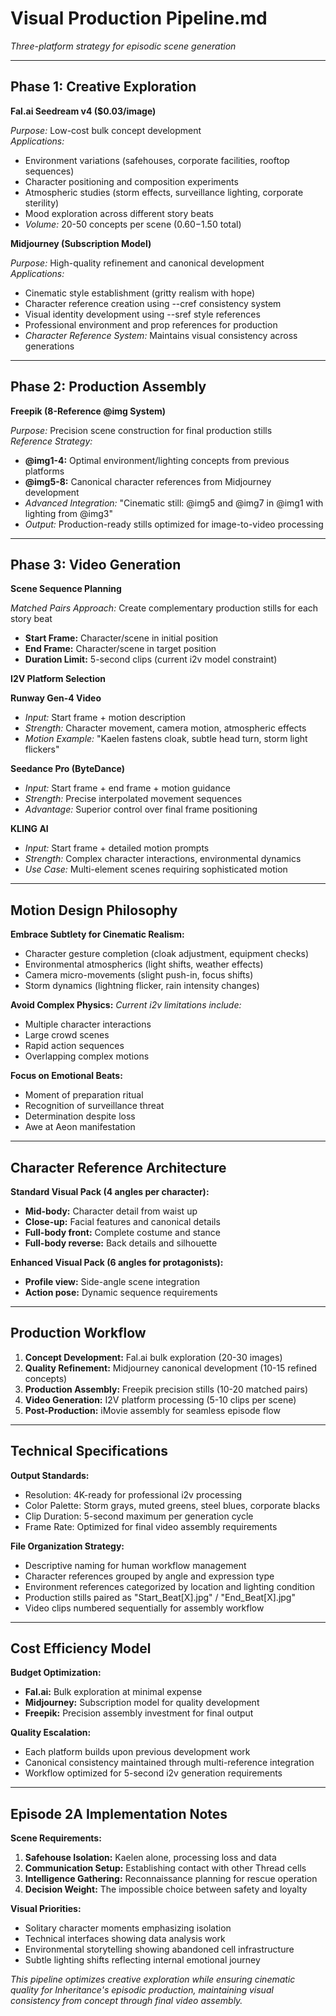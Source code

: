 # **Visual Production Pipeline.md**

*Three-platform strategy for episodic scene generation*

---

## **Phase 1: Creative Exploration**

**Fal.ai Seedream v4 ($0.03/image)**

*Purpose:* Low-cost bulk concept development  
*Applications:*
- Environment variations (safehouses, corporate facilities, rooftop sequences)
- Character positioning and composition experiments  
- Atmospheric studies (storm effects, surveillance lighting, corporate sterility)
- Mood exploration across different story beats
- *Volume:* 20-50 concepts per scene ($0.60-$1.50 total)

**Midjourney (Subscription Model)**

*Purpose:* High-quality refinement and canonical development  
*Applications:*
- Cinematic style establishment (gritty realism with hope)
- Character reference creation using --cref consistency system
- Visual identity development using --sref style references
- Professional environment and prop references for production
- *Character Reference System:* Maintains visual consistency across generations

---

## **Phase 2: Production Assembly**

**Freepik (8-Reference @img System)**

*Purpose:* Precision scene construction for final production stills  
*Reference Strategy:*
- **@img1-4:** Optimal environment/lighting concepts from previous platforms
- **@img5-8:** Canonical character references from Midjourney development
- *Advanced Integration:* "Cinematic still: @img5 and @img7 in @img1 with lighting from @img3"
- *Output:* Production-ready stills optimized for image-to-video processing

---

## **Phase 3: Video Generation**

**Scene Sequence Planning**

*Matched Pairs Approach:* Create complementary production stills for each story beat
- **Start Frame:** Character/scene in initial position  
- **End Frame:** Character/scene in target position
- **Duration Limit:** 5-second clips (current i2v model constraint)

**I2V Platform Selection**

**Runway Gen-4 Video**
- *Input:* Start frame + motion description
- *Strength:* Character movement, camera motion, atmospheric effects
- *Motion Example:* "Kaelen fastens cloak, subtle head turn, storm light flickers"

**Seedance Pro (ByteDance)**  
- *Input:* Start frame + end frame + motion guidance
- *Strength:* Precise interpolated movement sequences
- *Advantage:* Superior control over final frame positioning

**KLING AI**
- *Input:* Start frame + detailed motion prompts  
- *Strength:* Complex character interactions, environmental dynamics
- *Use Case:* Multi-element scenes requiring sophisticated motion

---

## **Motion Design Philosophy**

**Embrace Subtlety for Cinematic Realism:**
- Character gesture completion (cloak adjustment, equipment checks)
- Environmental atmospherics (light shifts, weather effects)  
- Camera micro-movements (slight push-in, focus shifts)
- Storm dynamics (lightning flicker, rain intensity changes)

**Avoid Complex Physics:**
*Current i2v limitations include:*
- Multiple character interactions
- Large crowd scenes  
- Rapid action sequences
- Overlapping complex motions

**Focus on Emotional Beats:**
- Moment of preparation ritual
- Recognition of surveillance threat
- Determination despite loss
- Awe at Aeon manifestation

---

## **Character Reference Architecture**

**Standard Visual Pack (4 angles per character):**
- **Mid-body:** Character detail from waist up
- **Close-up:** Facial features and canonical details
- **Full-body front:** Complete costume and stance  
- **Full-body reverse:** Back details and silhouette

**Enhanced Visual Pack (6 angles for protagonists):**
- **Profile view:** Side-angle scene integration
- **Action pose:** Dynamic sequence requirements

---

## **Production Workflow**

1. **Concept Development:** Fal.ai bulk exploration (20-30 images)
2. **Quality Refinement:** Midjourney canonical development (10-15 refined concepts)  
3. **Production Assembly:** Freepik precision stills (10-20 matched pairs)
4. **Video Generation:** I2V platform processing (5-10 clips per scene)
5. **Post-Production:** iMovie assembly for seamless episode flow

---

## **Technical Specifications**

**Output Standards:**
- Resolution: 4K-ready for professional i2v processing
- Color Palette: Storm grays, muted greens, steel blues, corporate blacks
- Clip Duration: 5-second maximum per generation cycle
- Frame Rate: Optimized for final video assembly requirements

**File Organization Strategy:**
- Descriptive naming for human workflow management
- Character references grouped by angle and expression type
- Environment references categorized by location and lighting condition
- Production stills paired as "Start_Beat[X].jpg" / "End_Beat[X].jpg"  
- Video clips numbered sequentially for assembly workflow

---

## **Cost Efficiency Model**

**Budget Optimization:**
- **Fal.ai:** Bulk exploration at minimal expense
- **Midjourney:** Subscription model for quality development  
- **Freepik:** Precision assembly investment for final output

**Quality Escalation:**
- Each platform builds upon previous development work
- Canonical consistency maintained through multi-reference integration
- Workflow optimized for 5-second i2v generation requirements

---

## **Episode 2A Implementation Notes**

**Scene Requirements:**
1. **Safehouse Isolation:** Kaelen alone, processing loss and data
2. **Communication Setup:** Establishing contact with other Thread cells  
3. **Intelligence Gathering:** Reconnaissance planning for rescue operation
4. **Decision Weight:** The impossible choice between safety and loyalty

**Visual Priorities:**
- Solitary character moments emphasizing isolation
- Technical interfaces showing data analysis work
- Environmental storytelling showing abandoned cell infrastructure  
- Subtle lighting shifts reflecting internal emotional journey

*This pipeline optimizes creative exploration while ensuring cinematic quality for Inheritance's episodic production, maintaining visual consistency from concept through final video assembly.*